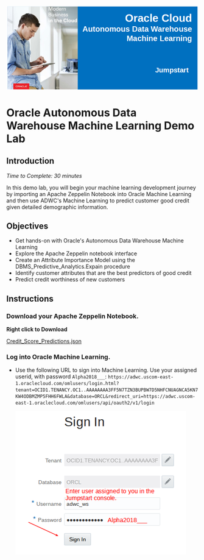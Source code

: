   ![](images/001.png)

# Oracle Autonomous Data Warehouse Machine Learning Demo Lab

## Introduction
_Time to Complete: 30 minutes_

  In this demo lab, you will begin your machine learning development journey by importing an Apache Zeppelin Notebook into Oracle Machine Learning and then use ADWC's Machine Learning to predict customer good credit given detailed demographic information.

## Objectives

- Get hands-on with Oracle's Autonomous Data Warehouse Machine Learning
- Explore the Apache Zeppelin notebook interface
- Create an Attribute Importance Model using the DBMS_Predictive_Analytics.Expain procedure
- Identify customer attributes that are the best predictors of good credit
- Predict credit worthiness of new customers

## Instructions

### Download your Apache Zeppelin Notebook.

**Right click to Download**

[Credit_Score_Predictions.json](https://github.com/downloads/dgcameron/adwcjs/Credit_Score_Predictions.json)

### Log into Oracle Machine Learning.

- Use the following URL to sign into Machine Learning.  Use your assigned userid, with password `Alpha2018___`:  `https://adwc.uscom-east-1.oraclecloud.com/omlusers/login.html?tenant=OCID1.TENANCY.OC1..AAAAAAAA3FF5N7TZN3BUPBW7D5NHFCNUAGNCA5KN7KW4ODBMZMP5FHH6FWLA&database=ORCL&redirect_uri=https://adwc.uscom-east-1.oraclecloud.com/omlusers/api/oauth2/v1/login`

  ![](images/002.png)

